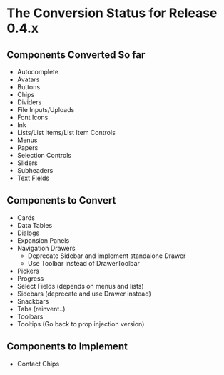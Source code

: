 # The Conversion Status for Release 0.4.x

## Components Converted So far

- Autocomplete
- Avatars
- Buttons
- Chips
- Dividers
- File Inputs/Uploads
- Font Icons
- Ink
- Lists/List Items/List Item Controls
- Menus
- Papers
- Selection Controls
- Sliders
- Subheaders
- Text Fields

## Components to Convert

- Cards
- Data Tables
- Dialogs
- Expansion Panels
- Navigation Drawers
  - Deprecate Sidebar and implement standalone Drawer
  - Use Toolbar instead of DrawerToolbar
- Pickers
- Progress
- Select Fields (depends on menus and lists)
- Sidebars (deprecate and use Drawer instead)
- Snackbars
- Tabs (reinvent..)
- Toolbars
- Tooltips (Go back to prop injection version)


## Components to Implement

- Contact Chips
